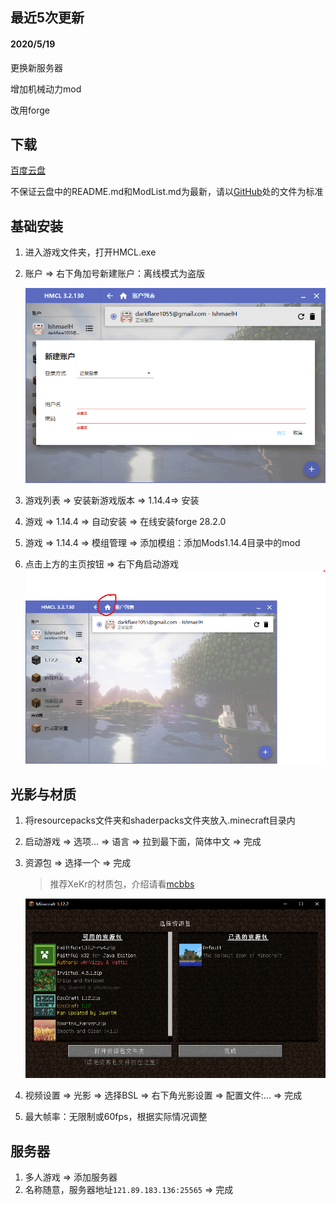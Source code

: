 

## 最近5次更新

#### 2020/5/19

更换新服务器

增加机械动力mod

改用forge

## 下载

[百度云盘](https://pan.baidu.com/s/1D2z9xZw9aZEUp4Amzom0LQ)

不保证云盘中的README.md和ModList.md为最新，请以[GitHub](https://github.com/IshmaelHeathcliff/XYZMinecraft)处的文件为标准

## 基础安装

1.  进入游戏文件夹，打开HMCL.exe

2.  账户 => 右下角加号新建账户：离线模式为盗版

    ![image-20191103160823917](assets/image-20191103160823917.png)

3.  游戏列表 => 安装新游戏版本 => 1.14.4=> 安装
4.  游戏 => 1.14.4 => 自动安装 => 在线安装forge 28.2.0
5.  游戏 => 1.14.4 => 模组管理 => 添加模组：添加Mods1.14.4目录中的mod
6.  点击上方的主页按钮 => 右下角启动游戏![image-20191103162101556](assets/image-20191103162101556.png)

## 光影与材质

1.  将resourcepacks文件夹和shaderpacks文件夹放入.minecraft目录内

2.  启动游戏 => 选项... => 语言 => 拉到最下面，简体中文 => 完成

3.  资源包 => 选择一个 => 完成

    >   推荐XeKr的材质包，介绍请看[mcbbs](https://www.mcbbs.net/thread-823957-1-1.html)
    
    ![image-20191128162120365](assets/image-20191128162120365.png)

1.  视频设置 => 光影 => 选择BSL => 右下角光影设置 => 配置文件:... => 完成

2.  最大帧率：无限制或60fps，根据实际情况调整

## 服务器

1.  多人游戏 => 添加服务器
2.  名称随意，服务器地址```121.89.183.136:25565``` => 完成
